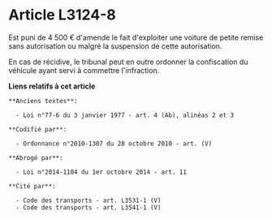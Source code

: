 # Article L3124-8

Est puni de 4 500 € d'amende le fait d'exploiter une voiture de petite remise sans autorisation ou malgré la suspension de
cette autorisation.

En cas de récidive, le tribunal peut en outre ordonner la confiscation du véhicule ayant servi à commettre l'infraction.

**Liens relatifs à cet article**

	**Anciens textes**:

	  - Loi n°77-6 du 3 janvier 1977 - art. 4 (Ab), alinéas 2 et 3

	**Codifié par**:

	  - Ordonnance n°2010-1307 du 28 octobre 2010 - art. (V)

	**Abrogé par**:

	  - Loi n°2014-1104 du 1er octobre 2014 - art. 11

	**Cité par**:

	  - Code des transports - art. L3531-1 (V)
	  - Code des transports - art. L3541-1 (V)

